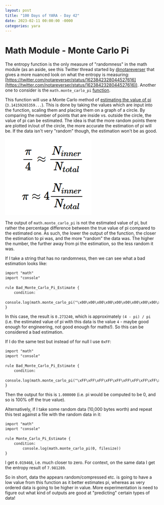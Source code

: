 ```yaml
---
layout: post
title: "100 Days of YARA - Day 42"
date: 2023-02-11 00:00:00 -0000
categories: yara
---
```


# Math Module - Monte Carlo Pi
The entropy function is the only measure of "randomness" in the math module (as an aside, see this Twitter thread started by [@notareverser](https://twitter.com/notareverser) that gives a more nuanced look on what the entropy is measuring: [https://twitter.com/notareverser/status/1623842328044527616](https://twitter.com/notareverser/status/1623842328044527616)). Another one to consider is the `math.monte_carlo_pi` [function](https://yara.readthedocs.io/en/stable/modules/math.html#c.monte_carlo_pi).

This function will use a Monte Carlo method of [estimating the value of pi](https://academo.org/demos/estimating-pi-monte-carlo/) (`3.14159265359...`). This is done by taking the values which are input into the function, scaling them and placing them on a graph of a circle. By comparing the number of points that are inside vs. outside the circle, the value of pi can be estimated. The idea is that the more random points there are plotted in/out of the circle, the more accurate the estimation of pi will be. If the data isn't very "random" though, the estimation won't be as good.

![Estimation of pi using Monte Carlo method](/assets/2023-02-11_monte_carlo_pi_estimate.png "Reference: https://academo.org/demos/estimating-pi-monte-carlo/")

The output of `math.monte_carlo_pi` is not the estimated value of pi, but rather the percentage difference between the true value of pi compared to the estimated one. As such, the lower the output of the function, the closer the estimation to pi was, and the more "random" the data was. The higher the number, the further away from pi the estimation, so the less random it was.

If I take a string that has no randomness, then we can see what a bad estimation looks like:
```
import "math"
import "console"

rule Bad_Monte_Carlo_Pi_Estimate {
    condition:
        console.log(math.monte_carlo_pi("\x00\x00\x00\x00\x00\x00\x00\x00\x00\x00\x00\x00\x00\x00\x00\x00\x00"))
}
```

In this case, the result is `0.273240`, which is approximately `(4 - pi) / pi` (i.e. the estimated value of pi with this data is the value `4` - maybe good enough for engineering, not good enough for maths!). So this can be considered a bad estimation.

If I do the same test but instead of for null I use `0xFF`:
```
import "math"
import "console"

rule Bad_Monte_Carlo_Pi_Estimate {
    condition:
        console.log(math.monte_carlo_pi("\xFF\xFF\xFF\xFF\xFF\xFF\xFF\xFF\xFF\xFF\xFF\xFF\xFF\xFF\xFF\xFF\xFF"))
}
```

Then the output for this is `1.000000` (i.e. pi would be computed to be 0, and so is 100% off the true value).

Alternatively, if I take some random data (10,000 bytes worth) and repeat this test against a file with the random data in it:
```
import "math"
import "console"

rule Monte_Carlo_Pi_Estimate {
    condition:
        console.log(math.monte_carlo_pi(0, filesize))
}
```

I get `0.019468`, i.e. much closer to zero. For context, on the same data I get the entropy result of `7.981289`.

So in short, data the appears random/compressed etc. is going to have a low value from this function as it better estimates pi, whereas as very ordered data is going to be higher in value. More experimentation is need to figure out what kind of outputs are good at "predicting" certain types of data!